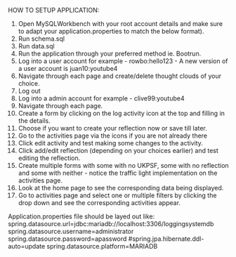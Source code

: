 HOW TO SETUP APPLICATION:
1. Open MySQLWorkbench with your root account details and make sure to adapt your application.properties to match the below format).
2. Run schema.sql
3. Run data.sql
4. Run the application through your preferred method ie. Bootrun.
5. Log into a user account for example - rowbo:hello123 - A new version of a user account is juan10:youtube4
6. Navigate through each page and create/delete thought clouds of your choice.
7. Log out
8. Log into a admin account for example - clive99:youtube4
9. Navigate through each page.
10. Create a form by clicking on the log activity icon at the top and filling in the details.
11. Choose if you want to create your reflection now or save till later.
12. Go to the activities page via the icons if you are not already there
13. Click edit activity and test making some changes to the activity.
14. Click add/edit reflection (depending on your choices earlier) and test editing the reflection.
15. Create multiple forms with some with no UKPSF, some with no reflection and some with neither - notice the traffic light implementation on the activities page.
16. Look at the home page to see the corresponding data being displayed.
17. Go to activities page and select one or multiple filters by clicking the drop down and see the corresponding activities appear.

Application.properties file should be layed out like:
spring.datasource.url=jdbc:mariadb://localhost:3306/loggingsystemdb
spring.datasource.username=administrator
spring.datasource.password=apassword
#spring.jpa.hibernate.ddl-auto=update
spring.datasource.platform=MARIADB
